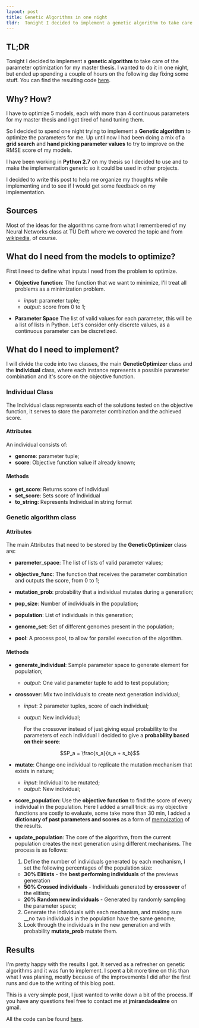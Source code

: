 ```yaml
---
layout: post
title: Genetic Algorithms in one night
tldr:  Tonight I decided to implement a genetic algorithm to take care of the parameter optimization for my master thesis. I wanted to do it in one night, but ended up spending a couple of hours on the following day fixing some stuff.
---
```


## __TL;DR__

Tonight I decided to implement a __genetic algorithm__ to take care of the parameter optimization for my master thesis. I wanted to do it in one night, but ended up spending a couple of hours on the following day fixing some stuff. You can find the resulting code [here](https://gist.github.com/Joao-M-Almeida/06972e6a4c005a3f9c37f36e9892bcf9).

## Why? How?

I have to optimize 5 models, each with more than 4 continuous parameters for my master thesis and I got tired of hand tuning them.

So I decided to spend one night trying to implement a __Genetic algorithm__ to optimize the parameters for me. Up until now I had been doing a mix of a __grid search__ and __hand picking parameter values__ to try to improve on the RMSE score of my models.

I have been working in __Python 2.7__ on my thesis so I decided to use and to make the implementation generic so it could be used in other projects.

I decided to write this post to help me organize my thoughts while implementing and to see if I would get some feedback on my implementation.

## Sources

Most of the ideas for the algorithms came from what I remembered of my Neural Networks class at TU Delft where we covered the topic and from [wikipedia](https://en.wikipedia.org/wiki/Genetic_algorithm), of course.

## What do I need from the models to optimize?

First I need to define what inputs I need from the problem to optimize.

- __Objective function__: The function that we want to minimize, I'll treat all problems as a minimization problem.
  - _input_: parameter tuple;
  - _output_: score from 0 to 1;


- __Parameter Space__ The list of valid values for each parameter, this will be a list of lists in Python. Let's consider only discrete values, as a continuous parameter can be discretized.

## What do I need to implement?

I will divide the code into two classes, the main __GeneticOptimizer__ class and the __Individual__ class, where each instance represents a possible parameter combination and it's score on the objective function.

### Individual Class

The Individual class represents each of the solutions tested on the objective function, it serves to store the parameter combination and the achieved score.

#### Attributes

An individual consists of:

- __genome__: parameter tuple;
- __score__: Objective function value if already known;

#### Methods

- __get_score__: Returns score of Individual
- __set_score__: Sets score of Individual
- __to_string__: Represents Individual in string format


### Genetic algorithm class

#### Attributes

The main Attributes that need to be stored by the __GeneticOptimizer__ class are:

- __paremeter_space__: The list of lists of valid parameter values;
- __objective_func__: The function that receives the parameter combination and outputs the score, from 0 to 1;

- __mutation_prob__: probability that a individual mutates during a generation;

- __pop_size__: Number of individuals in the population;
- __population__: List of individuals in this generation;
- __genome_set__: Set of different genomes present in the population;

- __pool__: A process pool, to allow for parallel execution of the algorithm.

#### Methods

- __generate_individual__: Sample parameter space to generate element for population;
  - _output_: One valid parameter tuple to add to test population;


- __crossover__: Mix two individuals to create next generation individual;
  - _input_: 2 parameter tuples, score of each individual;
  - _output_: New individual;

    For the crossover instead of just giving equal probability to the parameters of each individual I decided to give a __probability based on their score__:

$$P_a = \frac{s_a}{s_a + s_b}$$

- __mutate__: Change one individual to replicate the mutation mechanism that exists in nature;
  - _input_: Individual to be mutated;
  - _output_: New individual;

- __score_population__: Use the __objective function__ to find the score of every individual in the population. Here I added a small trick: as my objective functions are costly to evaluate, some take more than 30 min, I added a __dictionary of past parameters and scores__ as a form of [memoization](https://en.wikipedia.org/wiki/Memoization) of the results.

- __update_population__: The core of the algorithm, from the current population creates the next generation using different mechanisms. The process is as follows:

  1. Define the number of individuals generated by each mechanism, I set the following percentages of the population size:
    - __30% Elitists__ - the __best performing individuals__ of the previews generation
    - __50% Crossed individuals__ - Individuals generated by __crossover__ of the elitists;
    - __20% Random new individuals__ - Generated by randomly sampling the parameter space;
  2. Generate the individuals with each mechanism, and making sure __no two individuals in the population have the same genome;
  3. Look through the individuals in the new generation and with probability __mutate_prob__ mutate them.

## Results

I'm pretty happy with the results I got. It served as a refresher on genetic algorithms and it was fun to implement. I spent a bit more time on this than what I was planing, mostly because of the improvements I did after the first runs and due to the writing of this blog post.

This is a very simple post, I just wanted to write down a bit of the process. If you have any questions feel free to contact me at __jmirandadealme__ on gmail.

All the code can be found [here](https://gist.github.com/Joao-M-Almeida/06972e6a4c005a3f9c37f36e9892bcf9).
